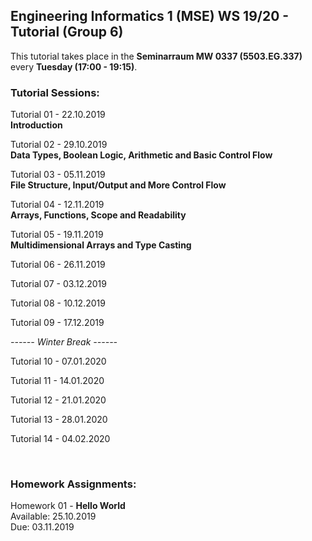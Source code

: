 ## Engineering Informatics 1 (MSE) WS 19/20 - Tutorial (Group 6)

This tutorial takes place in the **Seminarraum MW 0337 (5503.EG.337)** 
every **Tuesday (17:00 - 19:15)**.

### Tutorial Sessions:

Tutorial 01 - 22.10.2019 <br/>
**Introduction**

Tutorial 02 - 29.10.2019 <br/>
**Data Types, Boolean Logic, Arithmetic and Basic Control Flow**

Tutorial 03 - 05.11.2019 <br/>
**File Structure, Input/Output and More Control Flow**

Tutorial 04 - 12.11.2019 <br/>
**Arrays, Functions, Scope and Readability**

Tutorial 05 - 19.11.2019 <br/>
**Multidimensional Arrays and Type Casting**

Tutorial 06 - 26.11.2019 <br/>

Tutorial 07 - 03.12.2019 <br/>

Tutorial 08 - 10.12.2019 <br/>

Tutorial 09 - 17.12.2019 <br/>

*------ Winter Break ------*

Tutorial 10 - 07.01.2020

Tutorial 11 - 14.01.2020 <br/>

Tutorial 12 - 21.01.2020 <br/>

Tutorial 13 - 28.01.2020 <br/>

Tutorial 14 - 04.02.2020 <br/>


<br/>

### Homework Assignments:

Homework 01 -  **Hello World** <br/>
Available: 25.10.2019 <br/>
Due: 03.11.2019



